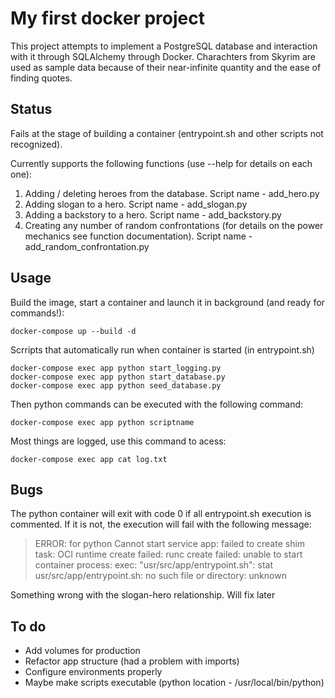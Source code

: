 # My first docker project
This project attempts to implement a PostgreSQL database and interaction with it through SQLAlchemy through Docker. Charachters from Skyrim are used as sample data because of their near-infinite quantity and the ease of finding quotes.

## Status

Fails at the stage of building a container (entrypoint.sh and other scripts not recognized).

Currently supports the following functions (use --help for details on each one):

1. Adding / deleting heroes from the database. Script name - add_hero.py
2. Adding slogan to a  hero. Script name - add_slogan.py
3. Adding a backstory to a hero. Script name - add_backstory.py
4. Creating any number of random confrontations (for details on the power mechanics see function documentation). Script name - add_random_confrontation.py

## Usage
Build the image, start a container and launch it in background (and ready for commands!):
```
docker-compose up --build -d
```
Scrripts that automatically run when container is started (in entrypoint.sh)
```
docker-compose exec app python start_logging.py
docker-compose exec app python start_database.py
docker-compose exec app python seed_database.py
```
Then python commands can be executed with the following command:
```
docker-compose exec app python scriptname
```
Most things are logged, use this command to acess:
```
docker-compose exec app cat log.txt
```
## Bugs
The python container will exit with code 0 if all entrypoint.sh execution is commented. If it is not, the execution will fail with the following message:
>ERROR: for python  Cannot start service app: failed to create shim task: OCI runtime create failed: runc create failed: unable to start container process: exec: "usr/src/app/entrypoint.sh": stat usr/src/app/entrypoint.sh: no such file or directory: unknown

Something wrong with the slogan-hero relationship. Will fix later
## To do
* Add volumes for production
* Refactor app structure (had a problem with imports)
* Configure environments properly
* Maybe make scripts executable (python location - /usr/local/bin/python)